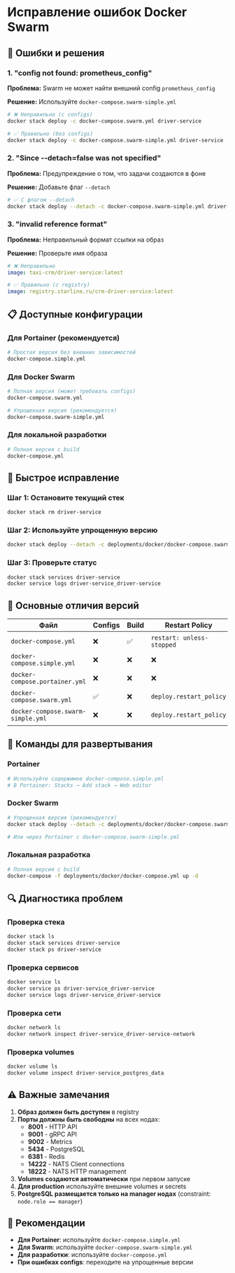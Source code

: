 # Исправление ошибок Docker Swarm

## 🚨 **Ошибки и решения**

### 1. "config not found: prometheus_config"

**Проблема:** Swarm не может найти внешний config `prometheus_config`

**Решение:** Используйте `docker-compose.swarm-simple.yml`

```bash
# ❌ Неправильно (с configs)
docker stack deploy -c docker-compose.swarm.yml driver-service

# ✅ Правильно (без configs)
docker stack deploy -c docker-compose.swarm-simple.yml driver-service
```

### 2. "Since --detach=false was not specified"

**Проблема:** Предупреждение о том, что задачи создаются в фоне

**Решение:** Добавьте флаг `--detach`

```bash
# ✅ С флагом --detach
docker stack deploy --detach -c docker-compose.swarm-simple.yml driver-service
```

### 3. "invalid reference format"

**Проблема:** Неправильный формат ссылки на образ

**Решение:** Проверьте имя образа

```yaml
# ❌ Неправильно
image: taxi-crm/driver-service:latest

# ✅ Правильно (с registry)
image: registry.starline.ru/crm-driver-service:latest
```

## 📋 **Доступные конфигурации**

### Для Portainer (рекомендуется)
```bash
# Простая версия без внешних зависимостей
docker-compose.simple.yml
```

### Для Docker Swarm
```bash
# Полная версия (может требовать configs)
docker-compose.swarm.yml

# Упрощенная версия (рекомендуется)
docker-compose.swarm-simple.yml
```

### Для локальной разработки
```bash
# Полная версия с build
docker-compose.yml
```

## 🔧 **Быстрое исправление**

### Шаг 1: Остановите текущий стек
```bash
docker stack rm driver-service
```

### Шаг 2: Используйте упрощенную версию
```bash
docker stack deploy --detach -c deployments/docker/docker-compose.swarm-simple.yml driver-service
```

### Шаг 3: Проверьте статус
```bash
docker stack services driver-service
docker service logs driver-service_driver-service
```

## 📝 **Основные отличия версий**

| Файл | Configs | Build | Restart Policy | Использование |
|------|---------|-------|----------------|---------------|
| `docker-compose.yml` | ❌ | ✅ | `restart: unless-stopped` | Локальная разработка |
| `docker-compose.simple.yml` | ❌ | ❌ | ❌ | Portainer |
| `docker-compose.portainer.yml` | ❌ | ❌ | ❌ | Portainer с health checks |
| `docker-compose.swarm.yml` | ✅ | ❌ | `deploy.restart_policy` | Docker Swarm |
| `docker-compose.swarm-simple.yml` | ❌ | ❌ | `deploy.restart_policy` | Docker Swarm (рекомендуется) |

## 🚀 **Команды для развертывания**

### Portainer
```bash
# Используйте содержимое docker-compose.simple.yml
# В Portainer: Stacks → Add stack → Web editor
```

### Docker Swarm
```bash
# Упрощенная версия (рекомендуется)
docker stack deploy --detach -c deployments/docker/docker-compose.swarm-simple.yml driver-service

# Или через Portainer с docker-compose.swarm-simple.yml
```

### Локальная разработка
```bash
# Полная версия с build
docker-compose -f deployments/docker/docker-compose.yml up -d
```

## 🔍 **Диагностика проблем**

### Проверка стека
```bash
docker stack ls
docker stack services driver-service
docker stack ps driver-service
```

### Проверка сервисов
```bash
docker service ls
docker service ps driver-service_driver-service
docker service logs driver-service_driver-service
```

### Проверка сети
```bash
docker network ls
docker network inspect driver-service_driver-service-network
```

### Проверка volumes
```bash
docker volume ls
docker volume inspect driver-service_postgres_data
```

## ⚠️ **Важные замечания**

1. **Образ должен быть доступен** в registry
2. **Порты должны быть свободны** на всех нодах:
   - **8001** - HTTP API
   - **9001** - gRPC API  
   - **9002** - Metrics
   - **5434** - PostgreSQL
   - **6381** - Redis
   - **14222** - NATS Client connections
   - **18222** - NATS HTTP management
3. **Volumes создаются автоматически** при первом запуске
4. **Для production** используйте внешние volumes и secrets
5. **PostgreSQL размещается только на manager нодах** (constraint: `node.role == manager`)

## 🎯 **Рекомендации**

- **Для Portainer**: используйте `docker-compose.simple.yml`
- **Для Swarm**: используйте `docker-compose.swarm-simple.yml`
- **Для разработки**: используйте `docker-compose.yml`
- **При ошибках configs**: переходите на упрощенные версии
